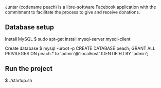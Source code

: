 Juntar (codename peach) is a libre-software Facebook application with the
commitment to facilitate the process to give and receive donations.

Database setup
--------------

Install MySQL
  $ sudo apt-get install mysql-server mysql-client

Create database
  $ mysql -uroot -p
    CREATE DATABASE peach;
    GRANT ALL PRIVILEGES ON peach.* to 'admin'@'localhost' IDENTIFIED BY 'admin';

Run the project
---------------

  $ ./startup.sh

